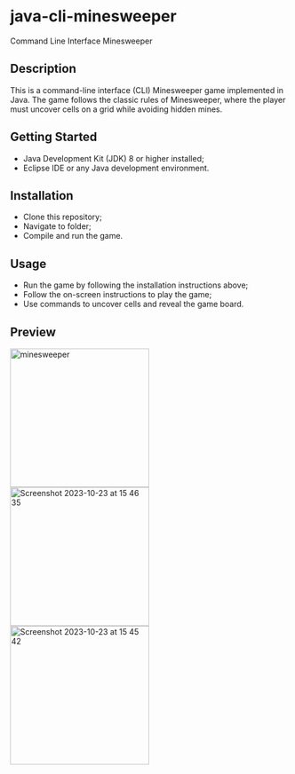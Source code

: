 # java-cli-minesweeper
Command Line Interface Minesweeper

## Description
This is a command-line interface (CLI) Minesweeper game implemented in Java. 
The game follows the classic rules of Minesweeper, where the player must uncover cells on a grid while avoiding hidden mines.

## Getting Started
- Java Development Kit (JDK) 8 or higher installed;
- Eclipse IDE or any Java development environment.

## Installation
- Clone this repository;
- Navigate to folder;
- Compile and run the game.

## Usage
- Run the game by following the installation instructions above;
- Follow the on-screen instructions to play the game;
- Use commands to uncover cells and reveal the game board.

## Preview
<img width="250" alt="minesweeper" src="https://github.com/samuel-santos91/java-cli-minesweeper/assets/107240729/4b351d09-3ca5-4418-af63-82409d80d0bf"> <br>
<img width="250" alt="Screenshot 2023-10-23 at 15 46 35" src="https://github.com/samuel-santos91/java-cli-minesweeper/assets/107240729/b60a1102-7b17-4da0-9038-f4854f7e8497"> <br>
<img width="250" alt="Screenshot 2023-10-23 at 15 45 42" src="https://github.com/samuel-santos91/java-cli-minesweeper/assets/107240729/c59b0875-5a15-49d9-8bb6-ca87ea5e0b0e">


